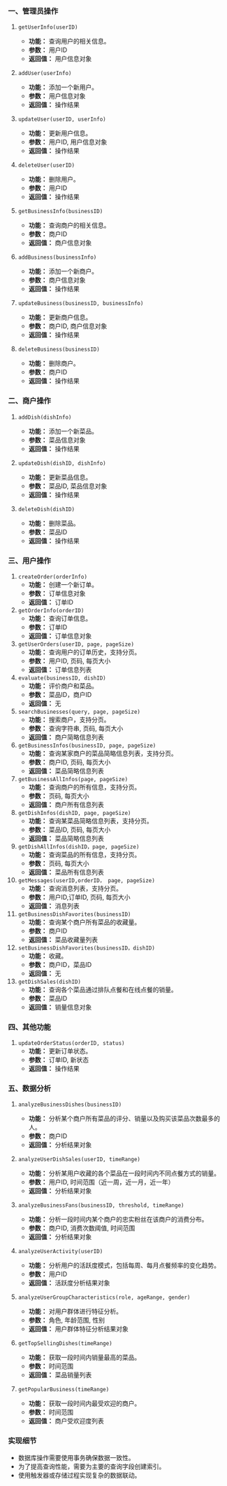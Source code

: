 ### 一、管理员操作
1. `getUserInfo(userID)`
   - **功能：** 查询用户的相关信息。
   - **参数：** 用户ID
   - **返回值：** 用户信息对象

2. `addUser(userInfo)`
   - **功能：** 添加一个新用户。
   - **参数：** 用户信息对象
   - **返回值：** 操作结果

3. `updateUser(userID, userInfo)`
   - **功能：** 更新用户信息。
   - **参数：** 用户ID, 用户信息对象
   - **返回值：** 操作结果

4. `deleteUser(userID)`
   - **功能：** 删除用户。
   - **参数：** 用户ID
   - **返回值：** 操作结果

5. `getBusinessInfo(businessID)`
   - **功能：** 查询商户的相关信息。
   - **参数：** 商户ID
   - **返回值：** 商户信息对象

6. `addBusiness(businessInfo)`
   - **功能：** 添加一个新商户。
   - **参数：** 商户信息对象
   - **返回值：** 操作结果

7. `updateBusiness(businessID, businessInfo)`
   - **功能：** 更新商户信息。
   - **参数：** 商户ID, 商户信息对象
   - **返回值：** 操作结果

8. `deleteBusiness(businessID)`
   - **功能：** 删除商户。
   - **参数：** 商户ID
   - **返回值：** 操作结果


### 二、商户操作
1. `addDish(dishInfo)`
   - **功能：** 添加一个新菜品。
   - **参数：** 菜品信息对象
   - **返回值：** 操作结果

2. `updateDish(dishID, dishInfo)`
   - **功能：** 更新菜品信息。
   - **参数：** 菜品ID, 菜品信息对象
   - **返回值：** 操作结果

3. `deleteDish(dishID)`
   - **功能：** 删除菜品。
   - **参数：** 菜品ID
   - **返回值：** 操作结果

### 三、用户操作
1. `createOrder(orderInfo)`
   - **功能：** 创建一个新订单。
   - **参数：** 订单信息对象
   - **返回值：** 订单ID
2. `getOrderInfo(orderID)`
   - **功能：** 查询订单信息。
   - **参数：** 订单ID
   - **返回值：** 订单信息对象
3. `getUserOrders(userID, page, pageSize)`
   - **功能：** 查询用户的订单历史，支持分页。
   - **参数：** 用户ID, 页码, 每页大小
   - **返回值：** 订单信息列表
4. `evaluate(businessID, dishID)`
   - **功能：** 评价商户和菜品。
   - **参数：** 菜品ID，商户ID
   - **返回值：** 无
5. `searchBusinesses(query, page, pageSize)`
   - **功能：** 搜索商户，支持分页。
   - **参数：** 查询字符串, 页码, 每页大小
   - **返回值：** 商户简略信息列表
6. `getBusinessInfos(businessID, page, pageSize)`
   - **功能：** 查询某家商户的菜品简略信息列表，支持分页。
   - **参数：** 商户ID, 页码, 每页大小
   - **返回值：** 菜品简略信息列表
7. `getBusinessAllInfos(page, pageSize)`
   - **功能：** 查询商户的所有信息，支持分页。
   - **参数：** 页码, 每页大小
   - **返回值：** 商户所有信息列表
8. `getDishInfos(dishID, page, pageSize)`
   - **功能：** 查询某菜品简略信息列表，支持分页。
   - **参数：** 菜品ID, 页码, 每页大小
   - **返回值：** 菜品简略信息列表
9. `getDishAllInfos(dishID，page, pageSize)`
   - **功能：** 查询菜品的所有信息，支持分页。
   - **参数：** 页码, 每页大小
   - **返回值：** 菜品所有信息列表
10. `getMessages(userID,orderID， page, pageSize)`
    - **功能：** 查询消息列表，支持分页。
    - **参数：** 用户ID,订单ID, 页码, 每页大小
    - **返回值：** 消息列表
11. `getBusinessDishFavorites(businessID)`
    - **功能：** 查询某个商户所有菜品的收藏量。
    - **参数：** 商户ID
    - **返回值：** 菜品收藏量列表
12. `setBusinessDishFavorites(businessID，dishID)`
    - **功能：** 收藏。
    - **参数：** 商户ID，菜品ID
    - **返回值：** 无
13. `getDishSales(dishID)`
    - **功能：** 查询各个菜品通过排队点餐和在线点餐的销量。
    - **参数：** 菜品ID
    - **返回值：** 销量信息对象

### 四、其他功能
1. `updateOrderStatus(orderID, status)`
   - **功能：** 更新订单状态。
   - **参数：** 订单ID, 新状态
   - **返回值：** 操作结果

### 五、数据分析
1. `analyzeBusinessDishes(businessID)`
   - **功能：** 分析某个商户所有菜品的评分、销量以及购买该菜品次数最多的人。
   - **参数：** 商户ID
   - **返回值：** 分析结果对象

2. `analyzeUserDishSales(userID, timeRange)`
   - **功能：** 分析某用户收藏的各个菜品在一段时间内不同点餐方式的销量。
   - **参数：** 用户ID, 时间范围（近一周，近一月，近一年）
   - **返回值：** 分析结果对象

3. `analyzeBusinessFans(businessID, threshold, timeRange)`
   - **功能：** 分析一段时间内某个商户的忠实粉丝在该商户的消费分布。
   - **参数：** 商户ID, 消费次数阈值, 时间范围
   - **返回值：** 分析结果对象

4. `analyzeUserActivity(userID)`
   - **功能：** 分析用户的活跃度模式，包括每周、每月点餐频率的变化趋势。
   - **参数：** 用户ID
   - **返回值：** 活跃度分析结果对象

5. `analyzeUserGroupCharacteristics(role, ageRange, gender)`
   - **功能：** 对用户群体进行特征分析。
   - **参数：** 角色, 年龄范围, 性别
   - **返回值：** 用户群体特征分析结果对象

6. `getTopSellingDishes(timeRange)`
   - **功能：** 获取一段时间内销量最高的菜品。
   - **参数：** 时间范围
   - **返回值：** 菜品销量列表

7. `getPopularBusiness(timeRange)`
   - **功能：** 获取一段时间内最受欢迎的商户。
   - **参数：** 时间范围
   - **返回值：** 商户受欢迎度列表

### 实现细节
- 数据库操作需要使用事务确保数据一致性。
- 为了提高查询性能，需要为主要的查询字段创建索引。
- 使用触发器或存储过程实现复杂的数据联动。